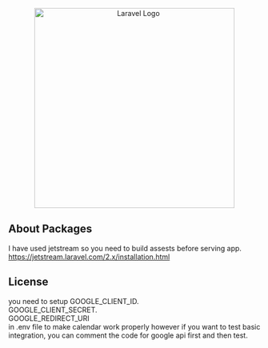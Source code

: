 <p align="center"><a href="https://laravel.com" target="_blank"><img src="https://raw.githubusercontent.com/laravel/art/master/logo-lockup/5%20SVG/2%20CMYK/1%20Full%20Color/laravel-logolockup-cmyk-red.svg" width="400" alt="Laravel Logo"></a></p>


## About Packages

I have used jetstream so you need to build assests before serving app.
https://jetstream.laravel.com/2.x/installation.html


## License
you need to setup 
GOOGLE_CLIENT_ID. <br>
GOOGLE_CLIENT_SECRET.<br>
GOOGLE_REDIRECT_URI <br>
in .env file to make calendar work properly however if you want to test basic integration, you can comment the code for google api first and then test.
